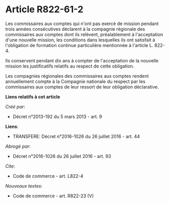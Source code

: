 # Article R822-61-2

Les commissaires aux comptes qui n'ont pas exercé de mission pendant trois années consécutives déclarent à la compagnie
régionale des commissaires aux comptes dont ils relèvent, préalablement à l'acceptation d'une nouvelle mission, les
conditions dans lesquelles ils ont satisfait à l'obligation de formation continue particulière mentionnée à l'article L.
822-4. 

Ils conservent pendant dix ans à compter de l'acceptation de la nouvelle mission les justificatifs relatifs au respect de
cette obligation. 

Les compagnies régionales des commissaires aux comptes rendent annuellement compte à la Compagnie nationale du respect par
les commissaires aux comptes de leur ressort de leur obligation déclarative.

**Liens relatifs à cet article**

_Créé par_:

  - Décret n°2013-192 du 5 mars 2013 - art. 9

**Liens**:

  - TRANSFERE: Décret n°2016-1026 du 26 juillet 2016 - art. 44

_Abrogé par_:

  - Décret n°2016-1026 du 26 juillet 2016 - art. 93

_Cite_:

  - Code de commerce - art. L822-4

_Nouveaux textes_:

  - Code de commerce - art. R822-23 (V)
